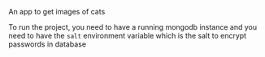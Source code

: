 An app to get images of cats

To run the project, you need to have a running mongodb instance and you need to have the `salt` environment variable which is the salt to encrypt passwords in database
